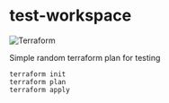 # test-workspace

![Terraform](https://github.com/pwelch/test-workspace/workflows/Terraform/badge.svg?branch=master)

Simple random terraform plan for testing

```
terraform init
terraform plan
terraform apply
```
